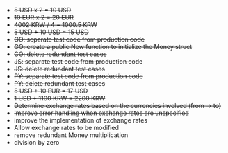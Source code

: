 - <s>5 USD x 2 = 10 USD</s>
- <s>10 EUR x 2 = 20 EUR</s>
- <s>4002 KRW / 4 = 1000.5 KRW</s>
- <s>5 USD + 10 USD = 15 USD </s>
- <s>GO: separate test code from production code</s>
- <s>GO: create a public New function to initialize the Money struct</s>
- <s>GO: delete redundant test cases</s>
- <s>JS: separate test code from production code</s>
- <s>JS: delete redundant test cases</s>
- <s>PY: separate test code from production code</s>
- <s>PY: delete redundant test cases</s>
- <s>5 USD + 10 EUR = 17 USD</s>
- <s>1 USD + 1100 KRW = 2200 KRW</s>
- <s>Determine exchange rates based on the currencies involved (from -> to)</s>
- <s>Improve error handling when exchange rates are unspecified</s>
- improve the implementation of exchange rates
- Allow exchange rates to be modified
- remove redundant Money multiplication
- division by zero
